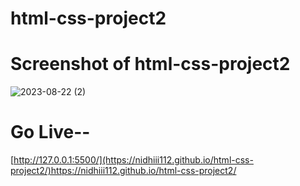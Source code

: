 # html-css-project2

# Screenshot of html-css-project2

![2023-08-22 (2)](https://github.com/nidhiii112/html-css-project2/assets/117963273/9cb01cd5-9044-4404-9683-80d9cc150145)

# Go Live--

[http://127.0.0.1:5500/](https://nidhiii112.github.io/html-css-project2/)https://nidhiii112.github.io/html-css-project2/
